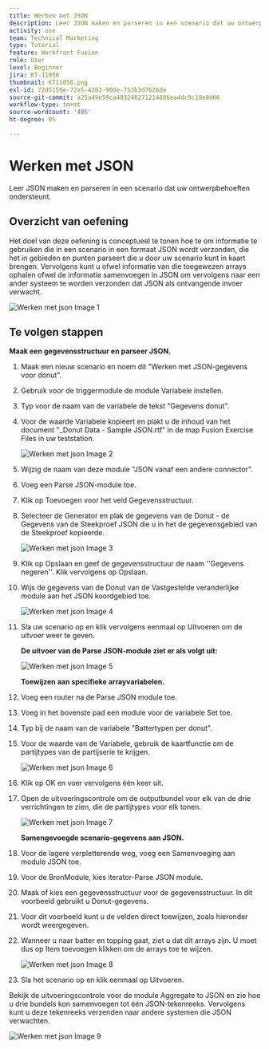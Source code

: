 ```yaml
---
title: Werken met JSON
description: Leer JSON maken en parseren in een scenario dat uw ontwerpbehoeften ondersteunt.
activity: use
team: Technical Marketing
type: Tutorial
feature: Workfront Fusion
role: User
level: Beginner
jira: KT-11056
thumbnail: KT11056.png
exl-id: 72d5159e-72e5-4202-90de-753b3d7626de
source-git-commit: a25a49e59ca483246271214886ea4dc9c10e8d66
workflow-type: tm+mt
source-wordcount: '485'
ht-degree: 0%

---
```


# Werken met JSON

Leer JSON maken en parseren in een scenario dat uw ontwerpbehoeften ondersteunt.

## Overzicht van oefening

Het doel van deze oefening is conceptueel te tonen hoe te om informatie te gebruiken die in een scenario in een formaat JSON wordt verzonden, die het in gebieden en punten parseert die u door uw scenario kunt in kaart brengen. Vervolgens kunt u ofwel informatie van die toegewezen arrays ophalen ofwel de informatie samenvoegen in JSON om vervolgens naar een ander systeem te worden verzonden dat JSON als ontvangende invoer verwacht.

![Werken met json Image 1](../12-exercises/assets/working-with-json-walkthrough-1.png)

## Te volgen stappen

**Maak een gegevensstructuur en parseer JSON.**

1. Maak een nieuw scenario en noem dit &quot;Werken met JSON-gegevens voor donut&quot;.
1. Gebruik voor de triggermodule de module Variabele instellen.
1. Typ voor de naam van de variabele de tekst &quot;Gegevens donut&quot;.
1. Voor de waarde Variabele kopieert en plakt u de inhoud van het document &quot;_Donut Data - Sample JSON.rtf&quot; in de map Fusion Exercise Files in uw teststation.

   ![Werken met json Image 2](../12-exercises/assets/working-with-json-walkthrough-2.png)

1. Wijzig de naam van deze module &quot;JSON vanaf een andere connector&quot;.
1. Voeg een Parse JSON-module toe.
1. Klik op Toevoegen voor het veld Gegevensstructuur.
1. Selecteer de Generator en plak de gegevens van de Donut - de Gegevens van de Steekproef JSON die u in het de gegevensgebied van de Steekproef kopieerde.

   ![Werken met json Image 3](../12-exercises/assets/working-with-json-walkthrough-3.png)

1. Klik op Opslaan en geef de gegevensstructuur de naam &#39;&#39;Gegevens negeren&#39;&#39;. Klik vervolgens op Opslaan.
1. Wijs de gegevens van de Donut van de Vastgestelde veranderlijke module aan het JSON koordgebied toe.

   ![Werken met json Image 4](../12-exercises/assets/working-with-json-walkthrough-4.png)

1. Sla uw scenario op en klik vervolgens eenmaal op Uitvoeren om de uitvoer weer te geven.

   **De uitvoer van de Parse JSON-module ziet er als volgt uit:**

   ![Werken met json Image 5](../12-exercises/assets/working-with-json-walkthrough-5.png)

   **Toewijzen aan specifieke arrayvariabelen.**

1. Voeg een router na de Parse JSON module toe.
1. Voeg in het bovenste pad een module voor de variabele Set toe.
1. Typ bij de naam van de variabele &quot;Battertypen per donut&quot;.
1. Voor de waarde van de Variabele, gebruik de kaartfunctie om de partijtypes van de partijserie te krijgen.

   ![Werken met json Image 6](../12-exercises/assets/working-with-json-walkthrough-6.png)

1. Klik op OK en voer vervolgens één keer uit.
1. Open de uitvoeringscontrole om de outputbundel voor elk van de drie verrichtingen te zien, die de partijtypes voor elk tonen.

   ![Werken met json Image 7](../12-exercises/assets/working-with-json-walkthrough-7.png)

   **Samengevoegde scenario-gegevens aan JSON.**

1. Voor de lagere verpletterende weg, voeg een Samenvoeging aan module JSON toe.
1. Voor de BronModule, kies iterator-Parse JSON module.
1. Maak of kies een gegevensstructuur voor de gegevensstructuur. In dit voorbeeld gebruikt u Donut-gegevens.
1. Voor dit voorbeeld kunt u de velden direct toewijzen, zoals hieronder wordt weergegeven.
1. Wanneer u naar batter en topping gaat, ziet u dat dit arrays zijn. U moet dus op Item toevoegen klikken om de arrays toe te wijzen.

   ![Werken met json Image 8](../12-exercises/assets/working-with-json-walkthrough-8.png)

1. Sla het scenario op en klik eenmaal op Uitvoeren.

Bekijk de uitvoeringscontrole voor de module Aggregate to JSON en zie hoe u drie bundels kon samenvoegen tot één JSON-tekenreeks. Vervolgens kunt u deze tekenreeks verzenden naar andere systemen die JSON verwachten.

![Werken met json Image 9](../12-exercises/assets/working-with-json-walkthrough-9.png)
